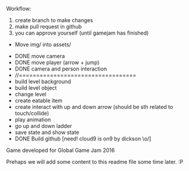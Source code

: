 Workflow:

1. create branch to make changes
2. make pull request in github
3. you can approve yourself (until gamejam has finished)

* Move img/ into assets/
- DONE move camera
- DONE move player (arrow + jump)
- DONE camera and person interaction
- //==================================
- build level background
- build level object
- change level
- create eatable item
- create interact with up and down arrow (should be sth related to touch/collide)
- play animation
- go up and down ladder
- save state and show state
- DONE Build github [need! cloud9 is on9 by dickson \o/]

Game developed for Global Game Jam 2016

Prehaps we will add some content to this readme file some time later. :P
